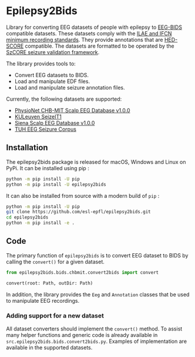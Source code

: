 # Epilepsy2Bids

Library for converting EEG datasets of people with epilepsy to [EEG-BIDS](https://doi.org/10.1038/s41597-019-0104-8) compatible datasets. These datasets comply with the [ILAE and IFCN minimum recording standards](https://doi.org/10.1016/j.clinph.2023.01.002). They provide annotations that are [HED-SCORE](http://arxiv.org/pdf/2310.15173) compatible. The datasets are formatted to be operated by the [SzCORE seizure validation framework](https://arxiv.org/pdf/2402.13005).

The library provides tools to:

- Convert EEG datasets to BIDS.
- Load and manipulate EDF files.
- Load and manipulate seizure annotation files.

Currently, the following datasets are supported:

- [PhysioNet CHB-MIT Scalp EEG Database v1.0.0](https://doi.org/10.13026/C2K01R)
- [KULeuven SeizeIT1](https://doi.org/10.48804/P5Q0OJ)
- [Siena Scalp EEG Database v1.0.0](https://doi.org/10.13026/s309-a395)
- [TUH EEG Seizure Corpus](https://isip.piconepress.com/projects/nedc/html/tuh_eeg/)

## Installation

The epilepsy2bids package is released for macOS, Windows and Linux on PyPi. It can be installed using pip :

```bash
python -m pip install -U pip
python -m pip install -U epilepsy2bids
```

It can also be installed from source with a modern build of `pip` :

```bash
python -m pip install -U pip
git clone https://github.com/esl-epfl/epilepsy2bids.git
cd epilepsy2bids
python -m pip install -e .
```

## Code

The primary function of `epilepsy2bids` is to convert EEG dataset to BIDS by calling the `convert()` for a given dataset.

```python
from epilepsy2bids.bids.chbmit.convert2bids import convert

convert(root: Path, outDir: Path)
```

In addition, the library provides the `Eeg` and `Annotation` classes that be used to manipulate EEG recordings.

### Adding support for a new dataset

All dataset converters should implement the `convert()` method. To assist many helper functions and generic code is already available in `src.epilepsy2bids.bids.convert2bids.py`. Examples of implementation are available in the supported datasets.
